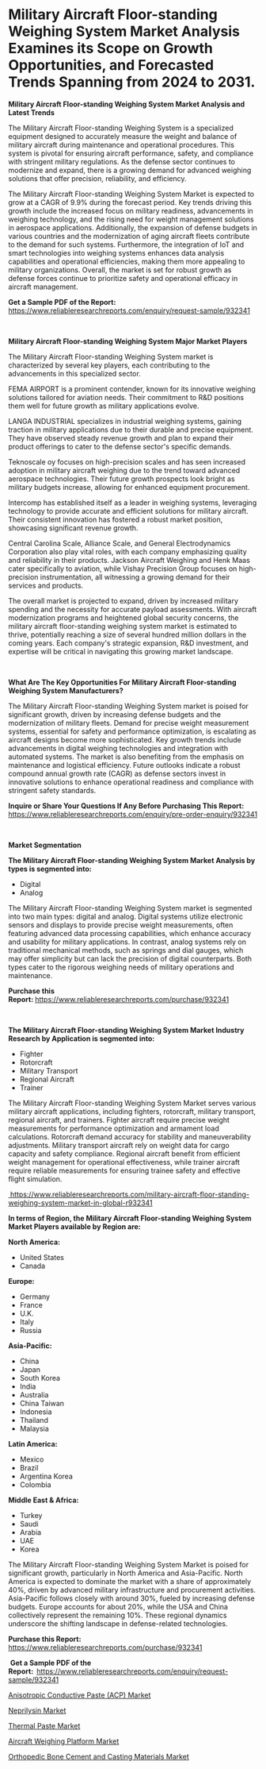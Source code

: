 <p><h1>Military Aircraft Floor-standing Weighing System Market Analysis Examines its Scope on Growth Opportunities, and Forecasted Trends Spanning from 2024 to 2031.</h1></p><p><strong>Military Aircraft Floor-standing Weighing System Market Analysis and Latest Trends</strong></p>
<p><p>The Military Aircraft Floor-standing Weighing System is a specialized equipment designed to accurately measure the weight and balance of military aircraft during maintenance and operational procedures. This system is pivotal for ensuring aircraft performance, safety, and compliance with stringent military regulations. As the defense sector continues to modernize and expand, there is a growing demand for advanced weighing solutions that offer precision, reliability, and efficiency. </p><p>The Military Aircraft Floor-standing Weighing System Market is expected to grow at a CAGR of 9.9% during the forecast period. Key trends driving this growth include the increased focus on military readiness, advancements in weighing technology, and the rising need for weight management solutions in aerospace applications. Additionally, the expansion of defense budgets in various countries and the modernization of aging aircraft fleets contribute to the demand for such systems. Furthermore, the integration of IoT and smart technologies into weighing systems enhances data analysis capabilities and operational efficiencies, making them more appealing to military organizations. Overall, the market is set for robust growth as defense forces continue to prioritize safety and operational efficacy in aircraft management.</p></p>
<p><strong>Get a Sample PDF of the Report:&nbsp;</strong> <a href="https://www.reliableresearchreports.com/enquiry/request-sample/932341?utm_campaign=37&utm_medium=2&utm_source=Github&utm_content=ia&utm_term=02122024&utm_id=military-aircraft-floor-standing-weighing-system">https://www.reliableresearchreports.com/enquiry/request-sample/932341</a></p>
<p>&nbsp;</p>
<p><strong>Military Aircraft Floor-standing Weighing System Major Market Players</strong></p>
<p><p>The Military Aircraft Floor-standing Weighing System market is characterized by several key players, each contributing to the advancements in this specialized sector. </p><p>FEMA AIRPORT is a prominent contender, known for its innovative weighing solutions tailored for aviation needs. Their commitment to R&D positions them well for future growth as military applications evolve.</p><p>LANGA INDUSTRIAL specializes in industrial weighing systems, gaining traction in military applications due to their durable and precise equipment. They have observed steady revenue growth and plan to expand their product offerings to cater to the defense sector's specific demands.</p><p>Teknoscale oy focuses on high-precision scales and has seen increased adoption in military aircraft weighing due to the trend toward advanced aerospace technologies. Their future growth prospects look bright as military budgets increase, allowing for enhanced equipment procurement.</p><p>Intercomp has established itself as a leader in weighing systems, leveraging technology to provide accurate and efficient solutions for military aircraft. Their consistent innovation has fostered a robust market position, showcasing significant revenue growth.</p><p>Central Carolina Scale, Alliance Scale, and General Electrodynamics Corporation also play vital roles, with each company emphasizing quality and reliability in their products. Jackson Aircraft Weighing and Henk Maas cater specifically to aviation, while Vishay Precision Group focuses on high-precision instrumentation, all witnessing a growing demand for their services and products.</p><p>The overall market is projected to expand, driven by increased military spending and the necessity for accurate payload assessments. With aircraft modernization programs and heightened global security concerns, the military aircraft floor-standing weighing system market is estimated to thrive, potentially reaching a size of several hundred million dollars in the coming years. Each company's strategic expansion, R&D investment, and expertise will be critical in navigating this growing market landscape.</p></p>
<p>&nbsp;</p>
<p><strong>What Are The Key Opportunities For Military Aircraft Floor-standing Weighing System Manufacturers?</strong></p>
<p><p>The Military Aircraft Floor-standing Weighing System market is poised for significant growth, driven by increasing defense budgets and the modernization of military fleets. Demand for precise weight measurement systems, essential for safety and performance optimization, is escalating as aircraft designs become more sophisticated. Key growth trends include advancements in digital weighing technologies and integration with automated systems. The market is also benefiting from the emphasis on maintenance and logistical efficiency. Future outlooks indicate a robust compound annual growth rate (CAGR) as defense sectors invest in innovative solutions to enhance operational readiness and compliance with stringent safety standards.</p></p>
<p><strong>Inquire or Share Your Questions If Any Before Purchasing This Report:</strong> <a href="https://www.reliableresearchreports.com/enquiry/pre-order-enquiry/932341?utm_campaign=37&utm_medium=2&utm_source=Github&utm_content=ia&utm_term=02122024&utm_id=military-aircraft-floor-standing-weighing-system">https://www.reliableresearchreports.com/enquiry/pre-order-enquiry/932341</a></p>
<p>&nbsp;</p>
<p><strong>Market Segmentation</strong></p>
<p><strong>The Military Aircraft Floor-standing Weighing System Market Analysis by types is segmented into:</strong></p>
<p><ul><li>Digital</li><li>Analog</li></ul></p>
<p><p>The Military Aircraft Floor-standing Weighing System market is segmented into two main types: digital and analog. Digital systems utilize electronic sensors and displays to provide precise weight measurements, often featuring advanced data processing capabilities, which enhance accuracy and usability for military applications. In contrast, analog systems rely on traditional mechanical methods, such as springs and dial gauges, which may offer simplicity but can lack the precision of digital counterparts. Both types cater to the rigorous weighing needs of military operations and maintenance.</p></p>
<p><strong>Purchase this Report:&nbsp;</strong><a href="https://www.reliableresearchreports.com/purchase/932341?utm_campaign=37&utm_medium=2&utm_source=Github&utm_content=ia&utm_term=02122024&utm_id=military-aircraft-floor-standing-weighing-system">https://www.reliableresearchreports.com/purchase/932341</a></p>
<p>&nbsp;</p>
<p><strong>The Military Aircraft Floor-standing Weighing System Market Industry Research by Application is segmented into:</strong></p>
<p><ul><li>Fighter</li><li>Rotorcraft</li><li>Military Transport</li><li>Regional Aircraft</li><li>Trainer</li></ul></p>
<p><p>The Military Aircraft Floor-standing Weighing System Market serves various military aircraft applications, including fighters, rotorcraft, military transport, regional aircraft, and trainers. Fighter aircraft require precise weight measurements for performance optimization and armament load calculations. Rotorcraft demand accuracy for stability and maneuverability adjustments. Military transport aircraft rely on weight data for cargo capacity and safety compliance. Regional aircraft benefit from efficient weight management for operational effectiveness, while trainer aircraft require reliable measurements for ensuring trainee safety and effective flight simulation.</p></p>
<p><a href="https://www.reliableresearchreports.com/military-aircraft-floor-standing-weighing-system-market-in-global-r932341?utm_campaign=37&utm_medium=2&utm_source=Github&utm_content=ia&utm_term=02122024&utm_id=military-aircraft-floor-standing-weighing-system">&nbsp;https://www.reliableresearchreports.com/military-aircraft-floor-standing-weighing-system-market-in-global-r932341</a></p>
<p><strong>In terms of Region, the Military Aircraft Floor-standing Weighing System Market Players available by Region are:</strong></p>
<p>
    <p> <strong> North America: </strong>
        <ul>
            <li>United States</li>
            <li>Canada</li>
        </ul>
        </p> 
    <p> <strong> Europe: </strong>
        <ul>
            <li>Germany</li>
            <li>France</li>
            <li>U.K.</li>
            <li>Italy</li>
            <li>Russia</li>
        </ul>
        </p> 
    <p> <strong> Asia-Pacific: </strong>
        <ul>
            <li>China</li>
            <li>Japan</li>
            <li>South Korea</li>
            <li>India</li>
            <li>Australia</li>
            <li>China Taiwan</li>
            <li>Indonesia</li>
            <li>Thailand</li>
            <li>Malaysia</li>
        </ul>
        </p> 
    <p> <strong> Latin America: </strong>
        <ul>
            <li>Mexico</li>
            <li>Brazil</li>
            <li>Argentina Korea</li>
            <li>Colombia</li>
        </ul>
        </p> 
    <p> <strong> Middle East & Africa: </strong>
        <ul>
            <li>Turkey</li>
            <li>Saudi</li>
            <li>Arabia</li>
            <li>UAE</li>
            <li>Korea</li>
        </ul>
    </p>
    </p>
<p><p>The Military Aircraft Floor-standing Weighing System Market is poised for significant growth, particularly in North America and Asia-Pacific. North America is expected to dominate the market with a share of approximately 40%, driven by advanced military infrastructure and procurement activities. Asia-Pacific follows closely with around 30%, fueled by increasing defense budgets. Europe accounts for about 20%, while the USA and China collectively represent the remaining 10%. These regional dynamics underscore the shifting landscape in defense-related technologies.</p></p>
<p><strong>Purchase this Report: </strong><a href="https://www.reliableresearchreports.com/purchase/932341?utm_campaign=37&utm_medium=2&utm_source=Github&utm_content=ia&utm_term=02122024&utm_id=military-aircraft-floor-standing-weighing-system">https://www.reliableresearchreports.com/purchase/932341</a></p>
<p>&nbsp;<strong>Get a Sample PDF of the Report:&nbsp;&nbsp;</strong><a href="https://www.reliableresearchreports.com/enquiry/request-sample/932341?utm_campaign=37&utm_medium=2&utm_source=Github&utm_content=ia&utm_term=02122024&utm_id=military-aircraft-floor-standing-weighing-system">https://www.reliableresearchreports.com/enquiry/request-sample/932341</a></p>
<p><strong></strong></p>
<p><p><a href="https://issuu.com/reportprime-2/docs/anisotropic-conductive-paste-acp-market-size-2030.?utm_campaign=37&utm_medium=2&utm_source=Github&utm_content=ia&utm_term=02122024&utm_id=military-aircraft-floor-standing-weighing-system">Anisotropic Conductive Paste (ACP) Market</a></p><p><a href="https://www.linkedin.com/pulse/neprilysin-market-innovations-trends-comprehensive-study-2024-2031-ejeoc?utm_campaign=37&utm_medium=2&utm_source=Github&utm_content=ia&utm_term=02122024&utm_id=military-aircraft-floor-standing-weighing-system">Neprilysin Market</a></p><p><a href="https://issuu.com/reportprime-2/docs/thermal-paste-market-size-2030.pptx?utm_campaign=37&utm_medium=2&utm_source=Github&utm_content=ia&utm_term=02122024&utm_id=military-aircraft-floor-standing-weighing-system">Thermal Paste Market</a></p><p><a href="https://github.com/wwwkeltoum/Market-Research-Report-List-5/blob/main/aircraft-weighing-platform-market.md?utm_campaign=37&utm_medium=2&utm_source=Github&utm_content=ia&utm_term=02122024&utm_id=military-aircraft-floor-standing-weighing-system">Aircraft Weighing Platform Market</a></p><p><a href="https://www.linkedin.com/pulse/detailed-analysis-orthopedic-bone-cement-casting-materials-t5ife?utm_campaign=37&utm_medium=2&utm_source=Github&utm_content=ia&utm_term=02122024&utm_id=military-aircraft-floor-standing-weighing-system">Orthopedic Bone Cement and Casting Materials Market</a></p></p>